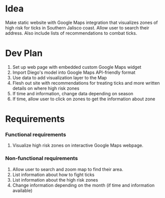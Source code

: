 # Idea
Make static website with Google Maps integration that visualizes zones of 
high risk for ticks in Southern Jalisco coast. Allow user to search their 
address. Also include lists of recommendations to combat ticks.

# Dev Plan
1. Set up web page with embedded custom Google Maps widget
2. Import Diego's model into Google Maps API-friendly format
3. Use data to add visualization layer to the Map
4. Flesh out site with recommendations for treating ticks and more written 
details on where high risk zones
5. If time and information, change data depending on season
6. If time, allow user to click on zones to get the information about zone

# Requirements

### Functional requirements
1. Visualize high risk zones on interactive Google Maps webpage.

### Non-functional requirements
1. Allow user to search and zoom map to find their area.
2. List information about how to fight ticks
3. List information about the high risk zones
4. Change information depending on the month (if time and information available)
